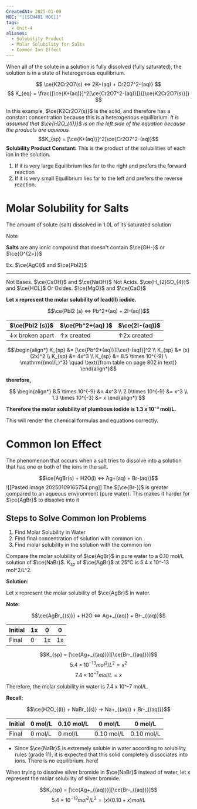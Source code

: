 ```yaml
---
CreatedAt: 2025-01-09
MOC: "[[SCH4U1 MOC]]"
tags:
  - Unit-4
aliases:
  - Solubility Product
  - Molar Solubility for Salts
  - Common Ion Effect
---
```

When all of the solute in a solution is fully dissolved (fully saturated), the solution is in a state of heterogenous equilibrium. 

$$
\ce{K2Cr2O7(s) <=> 2K+(aq) + Cr2O7^2-(aq)}
$$
$$
K_{eq} = \frac{[\ce{K+(aq)}]^2[\ce{Cr2O7^2-(aq)}]}{[\ce{K2Cr2O7(s)}]}
$$

In this example, $\ce{K2Cr2O7(s)}$ is the solid, and therefore has a constant concentration because this is a heterogenous equilibrium. *It is assumed that $\ce{H2O_{(l)}}$ is on the left side of the equation because the products are aqueous*
$$K_{sp} = [\ce{K+(aq)}]^2[\ce{Cr2O7^2-(aq)}$$
**Solubility Product Constant:** This is the product of the solubilities of each ion in the solution.

1. If it is very large
   Equilibrium lies far to the right and prefers the forward reaction
2. If it is very small
   Equilibrium lies far to the left and prefers the reverse reaction.

# Molar Solubility for **Salts**
The amount of solute (salt) dissolved in 1.0L of its saturated solution

> [!NOTE]
> **Salts** are any ionic compound that doesn't contain $\ce{OH-}$ or $\ce{O^{2=}}$
> 
> Ex. $\ce{AgCl}$ and $\ce{PbI2}$
> ___
> Not Bases. $\ce{CsOH}$ and $\ce{NaOH}$
> Not Acids. $\ce{H_{2}SO_{4}}$ and $\ce{HCL}$
> Or Oxides. $\ce{MgO}$ and $\ce{CaO}$

**Let x represent the molar solubility of lead(II) iodide.**

$$\ce{PbI2 (s) <=> Pb^2+(aq) + 2I-(aq)}$$

| $\ce{PbI2 (s)}$ | $\ce{Pb^2+(aq) }$ | $\ce{2I-(aq)}$ |
| --------------- | ----------------- | -------------- |
| ↓x broken apart | ↑x created        | ↑2x created    |

$$\begin{align*} K_{sp} &= [\ce{Pb^2+(aq)}][\ce{I-(aq)}]^2 \\ K_{sp} &= (x)(2x)^2 \\ K_{sp} &= 4x^3 \\ K_{sp} &= 8.5 \times 10^{-9} \ \mathrm{(mol/L)^3} \quad \text{(from table on page 802 in text)} \end{align*}$$

**therefore,**

$$
\begin{align*}
8.5 \times 10^{-9} &= 4x^3 \\
2.0\times 10^{-9} &= x^3 \\
1.3 \times 10^{-3} &= x
\end{align*}
$$

**Therefore the molar solubility of plumbous iodide is 1.3 x 10⁻³ mol/L.**

This will render the chemical formulas and equations correctly.

# Common Ion Effect
The phenomenon that occurs when a salt tries to dissolve into a solution that has one or both of the ions in the salt.

$$\ce{AgBr(s) + H2O(l) <=> Ag+(aq) + Br-(aq)}$$
![[Pasted image 20250109165754.png]]
The $[\ce{Br-}]$ is greater compared to an aqueous environment (pure water). This makes it harder for $\ce{AgBr}$ to dissolve into it

## Steps to Solve Common Ion Problems
1. Find Molar Solubility in Water
2. Find final concentration of solution with common ion
3. Find molar solubility in the solution with the common ion

Compare the molar solubility of $\ce{AgBr}$ in pure water to a 0.10 mol/L solution of $\ce{NaBr}$. $K_{sp}$ of $\ce{AgBr}$ at 25°C is 5.4 x 10^-13 mol^2/L^2.

**Solution:**

Let x represent the molar solubility of $\ce{AgBr}$ in water.

**Note:**

$$\ce{AgBr_{(s)}} + H2O <=> Ag+_{(aq)} + Br-_{(aq)}$$

| Initial | 1x | 0 | 0 |
|---|---|---|---|
| Final | 0 | 1x | 1x |

$$K_{sp} = [\ce{Ag+_{(aq)}}][\ce{Br-_{(aq)}}]$$
$$5.4 \times 10^{-13} mol^2/L^2 = x^2$$
$$7.4 \times 10^{-7} mol/L = x$$

Therefore, the molar solubility in water is 7.4 x 10^-7 mol/L.

**Recall:**

$$\ce{H2O_{(l)} + NaBr_{(s)} -> Na+_{(aq)} + Br-_{(aq)}}$$

| Initial | 0 mol/L | 0.10 mol/L | 0 mol/L    | 0 mol/L    |
| ------- | ------- | ---------- | ---------- | ---------- |
| Final   | 0 mol/L | 0 mol/L    | 0.10 mol/L | 0.10 mol/L |

* Since $\ce{NaBr}$ is extremely soluble in water according to solubility rules (grade 11), it is expected that this solid completely dissociates into ions. There is no equilibrium. here!

When trying to dissolve silver bromide in $\ce{NaBr}$ instead of water, let x represent the molar solubility of silver bromide.

$$K_{sp} = [\ce{Ag+_{(aq)}}][\ce{Br-_{(aq)}}]$$
$$5.4 \times 10^{-13} mol^2/L^2 = (x)(0.10 + x) mol/L$$